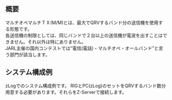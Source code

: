 ## 概要
マルチオペマルチＴＸ(M/M)とは、最大でQRVするバンド分の送信機を使用する形態です。  
各送信機の制限としては、同じバンドで２台以上の送信機が電波を出すことはできません。それ以外は特にありません。  
JARL主催の国内コンテストでは”電信(電話)・マルチオペ・オールバンド”と言う部門が該当します。 

## システム構成例

zLogでのシステム構成例です。
RIGとPC(zLog)のセットをQRVするバンド数分用意する必要があります。それらをZ-Serverで接続します。 
